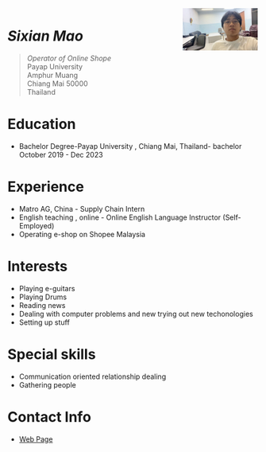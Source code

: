 <img src="https://github.com/Maosixian/Maosixian.github.io/blob/main/self.jpg" alt="RPB Photo" align="right" width="30%"/>

# _Sixian Mao_

> _Operator of Online Shope_<br />
> Payap University<br />
> Amphur Muang<br />
> Chiang Mai 50000<br />
> Thailand<br />

# Education
* Bachelor Degree-Payap University , Chiang Mai, Thailand- bachelor October 2019 - Dec 2023
 

# Experience
* Matro AG, China - Supply Chain Intern
* English teaching , online - Online English Language Instructor (Self-Employed)
* Operating e-shop on Shopee Malaysia

# Interests
* Playing e-guitars
* Playing Drums
* Reading news
* Dealing with computer problems and new trying out new techonologies
* Setting up stuff
  

# Special skills
* Communication oriented relationship dealing
* Gathering people

# Contact Info
* [Web Page](https://Maosixian.github.io)





